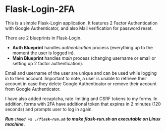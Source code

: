 # Flask-Login-2FA
This is a simple Flask-Login application.
It features 2 Factor Authentication with Google Authenticator, and also Mail verification for password reset. 

There are 2 blueprints in Flask-Login.
+ **Auth Blueprint** handles _authentication_ process (everything up to the moment the user is logged in).
+ **Main Blueprint** handles _main_ process (changing username or email or setting up 2 factor authentication).

Email and username of the user are unique and can be used while logging in to their account. 
Important to note, a user is unable to retrieve their account in case they delete Google Authenticator or remove their account from Google Authenticator.

I have also added recaptcha, rate limiting and CSRF tokens to my forms.
In addition, forms with 2FA have additional token that expires in 2 minutes (120 seconds) and prompts user to log in again.

_**Run `chmod +x ./flask-run.sh` to make flask-run.sh an executable on Linux machine.**_
